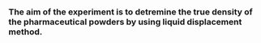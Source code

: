 ### The aim of the experiment is to detremine the true density of the pharmaceutical powders by using liquid displacement method.
